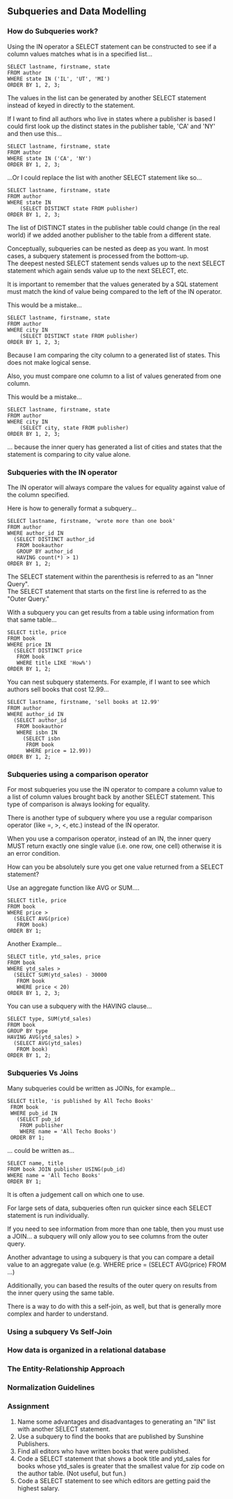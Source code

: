 ## Subqueries and Data Modelling 

### How do Subqueries work?

Using the IN operator a SELECT statement can be constructed to see if a column values matches what is in a specified list...  
```
SELECT lastname, firstname, state
FROM author
WHERE state IN ('IL', 'UT', 'MI')
ORDER BY 1, 2, 3;
```

The values in the list can be generated by another SELECT statement instead of keyed in directly to the statement.  

If I want to find all authors who live in states where a publisher is based I could first look up the distinct states in the publisher table, 'CA' and 'NY' and then use this...  
```
SELECT lastname, firstname, state
FROM author
WHERE state IN ('CA', 'NY')
ORDER BY 1, 2, 3;
```

...Or I could replace the list with another SELECT statement like so...  
```
SELECT lastname, firstname, state
FROM author
WHERE state IN
	(SELECT DISTINCT state FROM publisher)
ORDER BY 1, 2, 3;
```

The list of DISTINCT states in the publisher table could change (in the real world) if we added another publisher to the table from a different state.  

Conceptually, subqueries can be nested as deep as you want. In most cases, a subquery statement is processed from the bottom-up.  
The deepest nested SELECT statement sends values up to the next SELECT statement which again sends value up to the next SELECT, etc.  

It is important to remember that the values generated by a SQL statement must match the kind of value being compared to the left of the IN operator.  

This would be a mistake...  
```
SELECT lastname, firstname, state
FROM author
WHERE city IN
	(SELECT DISTINCT state FROM publisher)
ORDER BY 1, 2, 3;
```
Because I am comparing the city column to a generated list of states. This does not make logical sense.  

Also, you must compare one column to a list of values generated from one column.  

This would be a mistake...  
```
SELECT lastname, firstname, state
FROM author
WHERE city IN
	(SELECT city, state FROM publisher)
ORDER BY 1, 2, 3;
```

... because the inner query has generated a list of cities and states that the statement is comparing to city value alone.  

### Subqueries with the IN operator 
The IN operator will always compare the values for equality against value of the column specified.  

Here is how to generally format a subquery...
```
SELECT lastname, firstname, 'wrote more than one book'
FROM author
WHERE author_id IN
  (SELECT DISTINCT author_id
   FROM bookauthor
   GROUP BY author_id
   HAVING count(*) > 1)
ORDER BY 1, 2;
```
The SELECT statement within the parenthesis is referred to as an "Inner Query".  
The SELECT statement that starts on the first line is referred to as the "Outer Query."  

With a subquery you can get results from a table using information from that same table...  
```
SELECT title, price
FROM book
WHERE price IN
  (SELECT DISTINCT price
   FROM book
   WHERE title LIKE 'How%')
ORDER BY 1, 2;
```

You can nest subquery statements.  For example, if I want to see which authors sell books that cost 12.99...  
```
SELECT lastname, firstname, 'sell books at 12.99'
FROM author
WHERE author_id IN
  (SELECT author_id
   FROM bookauthor
   WHERE isbn IN
     (SELECT isbn
      FROM book
      WHERE price = 12.99))
ORDER BY 1, 2;
```
### Subqueries using a comparison operator 
For most subqueries you use the IN operator to compare a column value to a list of column values brought back by another SELECT statement.  This type of comparison is always looking for equality.  

There is another type of subquery where you use a regular comparison operator (like =, >, <, etc.) instead of the IN operator.  

When you use a comparison operator, instead of an IN, the inner query MUST return exactly one single value  (i.e. one row, one cell) otherwise it is an error condition.  

How can you be absolutely sure you get one value returned from a SELECT statement?  

Use an aggregate function like AVG or SUM....  
```
SELECT title, price
FROM book
WHERE price >
  (SELECT AVG(price)
   FROM book)
ORDER BY 1;
```

Another Example...  
```
SELECT title, ytd_sales, price
FROM book
WHERE ytd_sales >
  (SELECT SUM(ytd_sales) - 30000
   FROM book
   WHERE price < 20)
ORDER BY 1, 2, 3;
```
You can use a subquery with the HAVING clause...  
```
SELECT type, SUM(ytd_sales)
FROM book
GROUP BY type
HAVING AVG(ytd_sales) >
  (SELECT AVG(ytd_sales)
   FROM book)
ORDER BY 1, 2;
```

### Subqueries Vs Joins  
Many subqueries could be written as JOINs, for example...  
```
SELECT title, 'is published by All Techo Books'
 FROM book
 WHERE pub_id IN
   (SELECT pub_id
    FROM publisher
    WHERE name = 'All Techo Books')
 ORDER BY 1;
```
... could be written as...  
```
SELECT name, title
FROM book JOIN publisher USING(pub_id)
WHERE name = 'All Techo Books'
ORDER BY 1;
```
It is often a judgement call on which one to use.  

For large sets of data, subqueries often run quicker since each SELECT statement is run individually.  

If you need to see information from more than one table, then you must use a JOIN... a subquery will only allow you to see columns from the outer query.  

Another advantage to using a subquery is that you can compare a detail value to an aggregate value (e.g. WHERE price = (SELECT AVG(price) FROM ...)  

Additionally, you can based the results of the outer query on results from the inner query using the same table.  

There is a way to do with this a self-join, as well, but that is generally more complex and harder to understand.  


### Using a subquery Vs Self-Join 

### How data is organized in a relational database 

### The Entity-Relationship Approach

### Normalization Guidelines 

### Assignment 
1. Name some advantages and disadvantages to generating an "IN" list with another SELECT statement.
2. Use a subquery to find the books that are published by Sunshine Publishers.
3. Find all editors who have written books that were published.
4. Code a SELECT statement that shows a book title and ytd_sales for books whose ytd_sales is greater that the smallest value for zip code on the author table.  (Not useful, but fun.)
5. Code a SELECT statement to see which editors are getting paid the highest salary.  


